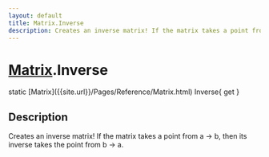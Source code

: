 ```yaml
---
layout: default
title: Matrix.Inverse
description: Creates an inverse matrix! If the matrix takes a point from a -> b, then its inverse takes the point from b -> a.
---
```

# [Matrix]({{site.url}}/Pages/Reference/Matrix.html).Inverse

<div class='signature' markdown='1'>
static [Matrix]({{site.url}}/Pages/Reference/Matrix.html) Inverse{ get }
</div>

## Description
Creates an inverse matrix! If the matrix takes a point
from a -> b, then its inverse takes the point from b -> a.

